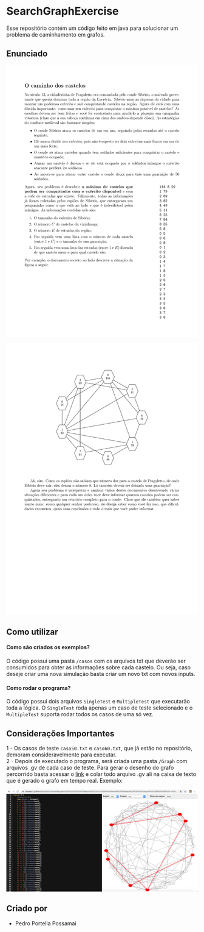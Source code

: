 # SearchGraphExercise
Esse repositório contém um código feito em java para solucionar um problema de caminhamento em grafos.

## Enunciado
![Alt text](enunciado-1.jpg "Title")

![Alt text](enunciado-2.jpg?raw=true "Title")

## Como utilizar
#### Como são criados os exemplos?
O código possui uma pasta ```/casos``` com os arquivos txt que deverão ser consumidos para obter as informações sobre cada castelo. Ou seja, caso deseje criar uma nova simulação basta criar um novo txt com novos inputs.
#### Como rodar o programa?
O código possui dois arquivos ```SingleTest``` e ```MultipleTest``` que executarão toda a lógica. O ```SingleTest``` roda apenas um caso de teste selecionado e o ```MultipleTest``` suporta rodar todos os casos de uma só vez.

## Considerações Importantes
1 - Os casos de teste ```caso50.txt``` e ```caso60.txt```, que já estão no repositório, demoram consideravelmente para executar.\
2 - Depois de executado o programa, será criada uma pasta ```/Graph``` com arquivos .gv de cada caso de teste. Para gerar o desenho do grafo percorrido basta acessar o [link](https://dreampuf.github.io/GraphvizOnline/) e colar todo arquivo .gv ali na caixa de texto que é gerado o grafo em tempo real. Exemplo:

![Alt text](grafo.png "Title")

## Criado por
* Pedro Portella Possamai

